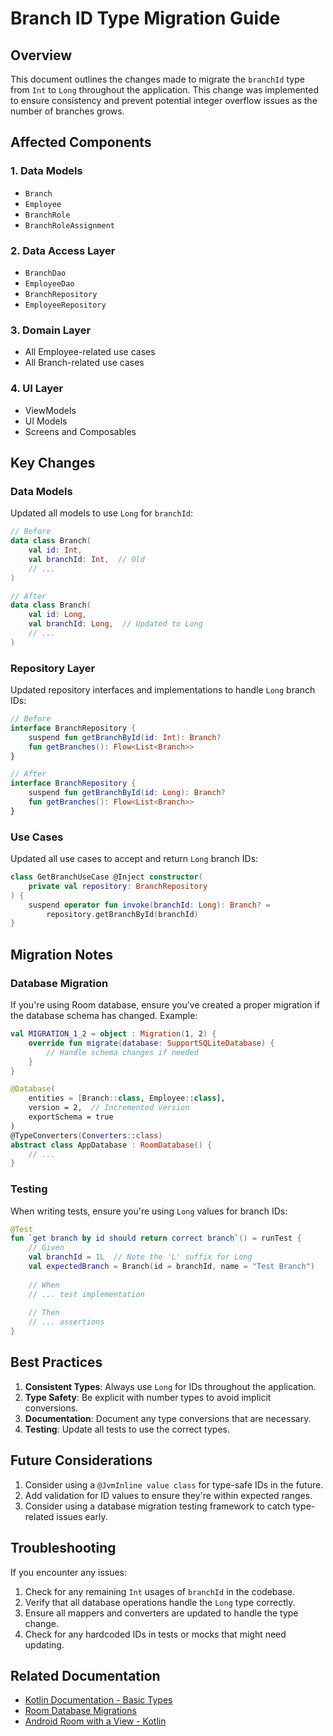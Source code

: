 # Branch ID Type Migration Guide

## Overview
This document outlines the changes made to migrate the `branchId` type from `Int` to `Long` throughout the application. This change was implemented to ensure consistency and prevent potential integer overflow issues as the number of branches grows.

## Affected Components

### 1. Data Models
- `Branch`
- `Employee`
- `BranchRole`
- `BranchRoleAssignment`

### 2. Data Access Layer
- `BranchDao`
- `EmployeeDao`
- `BranchRepository`
- `EmployeeRepository`

### 3. Domain Layer
- All Employee-related use cases
- All Branch-related use cases

### 4. UI Layer
- ViewModels
- UI Models
- Screens and Composables

## Key Changes

### Data Models
Updated all models to use `Long` for `branchId`:

```kotlin
// Before
data class Branch(
    val id: Int,
    val branchId: Int,  // Old
    // ...
)

// After
data class Branch(
    val id: Long,
    val branchId: Long,  // Updated to Long
    // ...
)
```

### Repository Layer
Updated repository interfaces and implementations to handle `Long` branch IDs:

```kotlin
// Before
interface BranchRepository {
    suspend fun getBranchById(id: Int): Branch?
    fun getBranches(): Flow<List<Branch>>
}

// After
interface BranchRepository {
    suspend fun getBranchById(id: Long): Branch?
    fun getBranches(): Flow<List<Branch>>
}
```

### Use Cases
Updated all use cases to accept and return `Long` branch IDs:

```kotlin
class GetBranchUseCase @Inject constructor(
    private val repository: BranchRepository
) {
    suspend operator fun invoke(branchId: Long): Branch? =
        repository.getBranchById(branchId)
}
```

## Migration Notes

### Database Migration
If you're using Room database, ensure you've created a proper migration if the database schema has changed. Example:

```kotlin
val MIGRATION_1_2 = object : Migration(1, 2) {
    override fun migrate(database: SupportSQLiteDatabase) {
        // Handle schema changes if needed
    }
}

@Database(
    entities = [Branch::class, Employee::class],
    version = 2,  // Incremented version
    exportSchema = true
)
@TypeConverters(Converters::class)
abstract class AppDatabase : RoomDatabase() {
    // ...
}
```

### Testing
When writing tests, ensure you're using `Long` values for branch IDs:

```kotlin
@Test
fun `get branch by id should return correct branch`() = runTest {
    // Given
    val branchId = 1L  // Note the 'L' suffix for Long
    val expectedBranch = Branch(id = branchId, name = "Test Branch")
    
    // When
    // ... test implementation
    
    // Then
    // ... assertions
}
```

## Best Practices

1. **Consistent Types**: Always use `Long` for IDs throughout the application.
2. **Type Safety**: Be explicit with number types to avoid implicit conversions.
3. **Documentation**: Document any type conversions that are necessary.
4. **Testing**: Update all tests to use the correct types.

## Future Considerations

1. Consider using a `@JvmInline value class` for type-safe IDs in the future.
2. Add validation for ID values to ensure they're within expected ranges.
3. Consider using a database migration testing framework to catch type-related issues early.

## Troubleshooting

If you encounter any issues:

1. Check for any remaining `Int` usages of `branchId` in the codebase.
2. Verify that all database operations handle the `Long` type correctly.
3. Ensure all mappers and converters are updated to handle the type change.
4. Check for any hardcoded IDs in tests or mocks that might need updating.

## Related Documentation

- [Kotlin Documentation - Basic Types](https://kotlinlang.org/docs/basic-types.html)
- [Room Database Migrations](https://developer.android.com/training/data-storage/room/migrating-db-versions)
- [Android Room with a View - Kotlin](https://developer.android.com/codelabs/android-room-with-a-view-kotlin)
